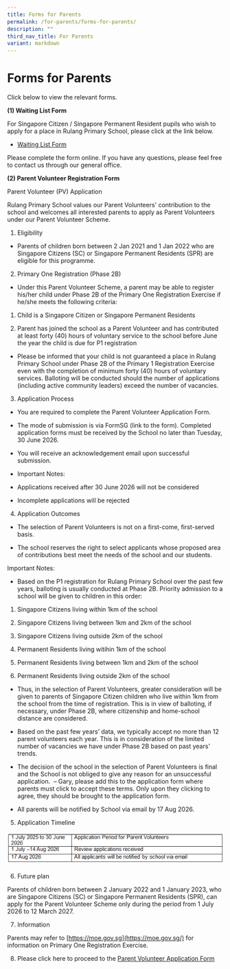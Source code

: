 ```yaml
---
title: Forms for Parents
permalink: /for-parents/forms-for-parents/
description: ""
third_nav_title: For Parents
variant: markdown
---
```

# Forms for Parents

Click below to view the relevant forms.

**(1) Waiting List Form**

For Singapore Citizen / Singapore Permanent Resident pupils who wish to apply for a place in Rulang Primary School, please click at the link below.

- [Waiting List Form](https://form.gov.sg/#!/60c6b488204151001269e4b3)

Please complete the form online. If you have any questions, please feel free to contact us through our general office.

**(2) Parent Volunteer Registration Form**

Parent Volunteer (PV) Application 

Rulang Primary School values our Parent Volunteers' contribution to the school and welcomes all interested parents to apply as Parent Volunteers under our Parent Volunteer Scheme. 

1.  Eligibility 
    

*   Parents of children born between 2 Jan 2021 and 1 Jan 2022 who are Singapore Citizens (SC) or Singapore Permanent Residents (SPR) are eligible for this programme. 
    

2.  Primary One Registration (Phase 2B)  
    

*   Under this Parent Volunteer Scheme, a parent may be able to register his/her child under Phase 2B of the Primary One Registration Exercise if he/she meets the following criteria: 
    

1.  Child is a Singapore Citizen or Singapore Permanent Residents 
    

2.  Parent has joined the school as a Parent Volunteer and has contributed at least forty (40) hours of voluntary service to the school before June the year the child is due for P1 registration 
    

*   Please be informed that your child is not guaranteed a place in Rulang Primary School under Phase 2B of the Primary 1 Registration Exercise even with the completion of minimum forty (40) hours of voluntary services. Balloting will be conducted should the number of applications (including active community leaders) exceed the number of vacancies.  
    

3.  Application Process 
    

*   You are required to complete the Parent Volunteer Application Form. 
    

*   The mode of submission is via FormSG (link to the form). Completed application forms must be received by the School no later than Tuesday, 30 June 2026. 
    

*   You will receive an acknowledgement email upon successful submission.  
    

*   Important Notes:  
    

*   Applications received after 30 June 2026 will not be considered 
    

*   Incomplete applications will be rejected  
    

4.  Application Outcomes 
    

*   The selection of Parent Volunteers is not on a first-come, first-served basis.  
    

*   The school reserves the right to select applicants whose proposed area of contributions best meet the needs of the school and our students.  
    

Important Notes:  

*   Based on the P1 registration for Rulang Primary School over the past few years, balloting is usually conducted at Phase 2B. Priority admission to a school will be given to children in this order:  
    

1.  Singapore Citizens living within 1km of the school 
    

2.  Singapore Citizens living between 1km and 2km of the school 
    

3.  Singapore Citizens living outside 2km of the school 
    

4.  Permanent Residents living witihin 1km of the school 
    

5.  Permanent Residents living between 1km and 2km of the school 
    

6.  Permanent Residents living outside 2km of the school  
    

*   Thus, in the selection of Parent Volunteers, greater consideration will be given to parents of Singapore Citizen children who live within 1km from the school from the time of registration. This is in view of balloting, if necessary, under Phase 2B, where citizenship and home-school distance are considered.  
    

*   Based on the past few years’ data, we typically accept no more than 12 parent volunteers each year. This is in consideration of the limited number of vacancies we have under Phase 2B based on past years’ trends. 
    

*   The decision of the school in the selection of Parent Volunteers is final and the School is not obliged to give any reason for an unsuccessful application.  – Gary, please add this to the application form where parents must click to accept these terms. Only upon they clicking to agree, they should be brought to the application form. 
    

*   All parents will be notified by School via email by 17 Aug 2026. 
    

5.  Application Timeline 
    

![Application Timeline](/images/Application_Timeline.png)

6.  Future plan   
    

Parents of children born between 2 January 2022 and 1 January 2023, who are Singapore Citizens (SC) or Singapore Permanent Residents (SPR), can apply for the Parent Volunteer Scheme only during the period from 1 July 2026 to 12 March 2027. 

7.  Information 
    

Parents may refer to [https://moe.gov.sg](https://moe.gov.sg/) for information on Primary One Registration Exercise.

8. Please click here to proceed to the [Parent Volunteer Application Form](https://go.gov.sg/rulang2026pvregistration)